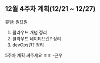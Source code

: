 ## 12월 4주차 계획(12/21 ~ 12/27)

휴일: 일요일

1. 클라우드 개념 정리
2. 클라우드 네이티브란? 정리
3. devOps란? 정리

5주차 계획 써주세요 ㅎㅎ -근우
